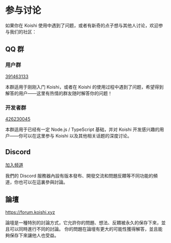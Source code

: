 # 参与讨论

如果你在 Koishi 使用中遇到了问题，或者有新奇的点子想与其他人讨论，欢迎参与我们的社区：

## QQ 群

### 用户群

[391463133](https://jq.qq.com/?_wv=1027&k=z2kKtk3N)

本群适用于刚刚入门 Koishi，或者在 Koishi 的使用过程中遇到了问题，希望得到解答的用户——这里有热情的群友随时解答你的问题！

### 开发者群

[426230045](https://jq.qq.com/?_wv=1027&k=6FDoxQ6g)

本群适用于已经有一定 Node.js / TypeScript 基础，并对 Koishi 开发感兴趣的用户——你可以在这里参与 Koishi 以及其他相关话题的深度讨论。

## Discord

[加入频道](https://discord.com/invite/xfxYwmd284)

我們的 Discord 服務器內設有版本發布、開發交流和問題反饋等不同功能的頻道，你也可以在這裏參與討論。

## 論壇

<https://forum.koishi.xyz>

論壇是一種特別的討論方式，它允許你的問題、想法、反饋被永久的保存下來，並且可以同時進行不同的討論。 你的問題在論壇有更大的可能性獲得解答，並且能夠保存下來讓他人也受益。
